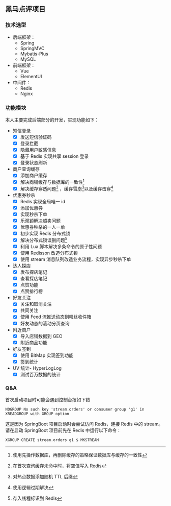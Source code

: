## 黑马点评项目

### 技术选型

+ 后端框架：
  + Spring
  + SpringMVC
  + Mybatis-Plus
  + MySQL
+ 前端框架：
  + Vue
  + ElementUI
+ 中间件：
  + Redis
  + Nginx

### 功能模块

本人主要完成后端部分的开发，实现功能如下：

- 短信登录
  - [x] 发送短信验证码
  - [x] 登录拦截
  - [x] 隐藏用户敏感信息
  - [x] 基于 Redis 实现共享 session 登录
  - [x] 登录状态刷新

- 商户查询缓存
  - [x] 添加商户缓存
  - [x] 解决商铺缓存与数据库的一致性[^1] 
  - [x] 解决缓存穿透问题[^2] ，缓存雪崩[^3]以及缓存击穿[^4]

- 优惠券秒杀
  - [x] Redis 实现全局唯一 id
  - [x] 添加优惠券
  - [x] 实现秒杀下单
  - [x] 乐观锁解决超卖问题
  - [x] 优惠券秒杀的一人一单
  - [x] 初步实现 Redis 分布式锁
  - [x] 解决分布式锁误删问题[^5 ]
  - [x] 利用 Lua 脚本解决多条命令的原子性问题
  - [x] 使用 Redisson 改造分布式锁
  - [x] 使用 stream 消息队列改造业务流程，实现异步秒杀下单

- 达人探店
  - [x] 发布探店笔记
  - [x] 查看探店笔记
  - [x] 点赞功能
  - [x] 点赞排行榜

- 好友关注
  - [x] 关注和取消关注
  - [x] 共同关注
  - [x] 使用 Feed 流推送动态到粉丝收件箱
  - [x] 好友动态的滚动分页查询

- 附近商户
  - [x] 导入店铺数据到 GEO
  - [x] 附近商品功能

- 好友签到
  - [x] 使用 BitMap 实现签到功能
  - [x] 签到统计

- UV 统计- HyperLogLog
  - [x] 测试百万数据的统计

### Q&A

首次启动项目时可能会遇到控制台报如下错

``` 
NOGROUP No such key 'stream.orders' or consumer group 'g1' in XREADGROUP with GROUP option
```

这是因为 SpringBoot 项目启动时会尝试访问 Redis，连接 Redis 中的 stream。请在启动 SpringBoot 项目前先在 Redis 中运行以下命令：

```
XGROUP CREATE stream.orders g1 $ MKSTREAM
```





[^1]: 使用先操作数据库，再删除缓存的策略保证数据库与缓存的一致性
[^2]: 在首次查询缓存未命中时，将空值写入 Redis
[^3]: 对热点数据添加随机 TTL 后缀
[^4]: 使用逻辑过期解决
[^5]: 存入线程标识到 Redis





